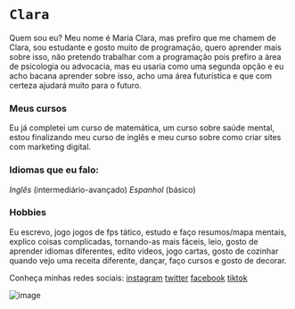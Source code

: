 # `Clara` 

 Quem sou eu?
Meu nome é Maria Clara, mas prefiro que me chamem de Clara, sou estudante e gosto muito de programação, quero aprender mais sobre isso, não pretendo trabalhar com a programação pois prefiro a área de psicologia ou advocacia, mas eu usaria como uma segunda opção e eu acho bacana aprender sobre isso, acho uma área futurística e que com certeza ajudará muito para o futuro.


### Meus cursos

Eu já completei um curso de matemática, um curso sobre saúde mental, estou finalizando meu curso de inglês e meu curso sobre como criar sites com marketing digital.


### Idiomas que eu falo:

_Inglês_ (intermediário-avançado)
_Espanhol_ (básico)

### **Hobbies**
Eu escrevo, jogo jogos de fps tático, estudo e faço resumos/mapa mentais, explico coisas complicadas, tornando-as mais fáceis, leio, gosto de aprender idiomas diferentes, edito videos, jogo cartas, gosto de cozinhar quando vejo uma receita diferente, dançar, faço cursos e gosto de decorar.

Conheça minhas redes sociais:
[instagram](https://www.instagram.com/claraamcr) 
[twitter](https://twitter.com/girlfriendlivie)
[facebook](https://www.facebook.com/maariaclararosa)
[tiktok](https://www.tiktok.com/@claraamcrr)

![image](https://www.google.com/url?sa=i&url=https%3A%2F%2Fwall.alphacoders.com%2Ftag%2Freyna-(valorant)-wallpapers%3Flang%3DPortuguese&psig=AOvVaw2mJY1mP7HeI_LxcM1aZelM&ust=1651684316279000&source=images&cd=vfe&ved=0CAkQjRxqFwoTCLjNyLTpw_cCFQAAAAAdAAAAABAD)



